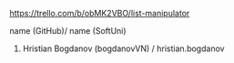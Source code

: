 https://trello.com/b/obMK2VBO/list-manipulator

name (GitHub)/ name (SoftUni) 
1. Hristian Bogdanov (bogdanovVN) / hristian.bogdanov 
